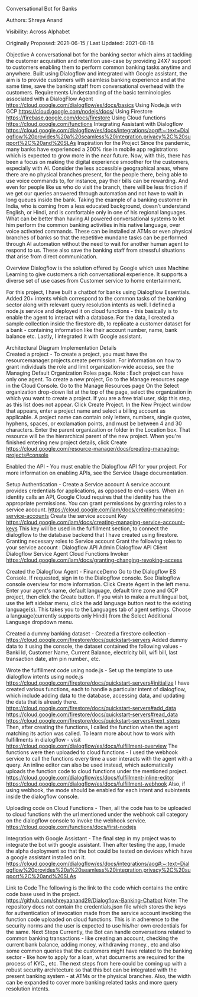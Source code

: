 Conversational Bot for Banks

Authors: Shreya Anand 

Visibility: Across Alphabet 

Originally Proposed: 2021-06-15 / Last Updated: 2021-08-18

Objective
A conversational bot for the banking sector which aims at tackling the customer acquisition and retention use-case by providing 24X7 support to customers enabling them to perform common banking tasks anytime and anywhere. Built using Dialogflow and integrated with Google assistant, the aim is to provide customers with  seamless banking experience and at the same time, save the banking staff from conversational overhead with the customers.
Requirements
Understanding of the basic terminologies associated with a DialogFlow Agent 
https://cloud.google.com/dialogflow/es/docs/basics
Using Node.js with GCP
https://cloud.google.com/nodejs/docs/
Using Firestore
https://firebase.google.com/docs/firestore
Using Cloud functions
https://cloud.google.com/functions
Integrating Assistant with Dialogflow
https://cloud.google.com/dialogflow/es/docs/integrations/aog#:~:text=Dialogflow%20provides%20a%20seamless%20integration,privacy%2C%20support%2C%20and%20SLAs 
Inspiration for the Project
Since the pandemic, many banks have experienced a 200% rise in mobile app registrations which is expected to grow more in the near future. Now, with this, there has been a focus on making the digital experience smoother for the customers, especially with AI. Consider the less accessible geographical areas, where there are no physical branches present, for the people there, being able to use voice commands to, for instance, pay their bills can be rewarding. And even for people like us who do visit the branch, there will be less friction if we get our queries answered through automation and not have to wait in long queues inside the bank.
Taking the example of a banking customer in India, who is coming from a less educated background, doesn’t understand English, or Hindi, and is comfortable only in one of his regional languages. What can be better than having AI powered conversational systems to let him perform the common banking activities in his native language, over voice activated commands. These can be installed at ATMs or even physical branches of banks so that the repetitive mundane tasks can be performed through AI automation without the need to wait for another human agent to respond to us. These also save the banking staff from stressful situations that arise from direct communication.  

Overview
Dialogflow is the solution offered by Google which uses Machine Learning to give customers a rich conversational experience. It supports a diverse set of use cases from Customer service to home entertainment.

For this project, I have built a chatbot for banks using Dialogflow Essentials. Added 20+ intents which correspond to the common tasks of the banking sector along with relevant query resolution intents as well. I defined a node.js service and deployed it on cloud functions - this basically  is to enable the agent to interact with a database. For the data, I created a sample collection inside the firestore db, to replicate a customer dataset for a bank - containing information like their account number, name, bank balance etc. Lastly, I integrated it with Google assistant. 

Architectural Diagram 
Implementation Details  
Created a project -
To create a project, you must have the resourcemanager.projects.create permission. For information on how to grant individuals the role and limit organization-wide access, see the Managing Default Organization Roles page. Note : Each project can have only one agent.
To create a new project,
Go to the Manage resources page in the Cloud Console.
Go to the Manage Resources page
On the Select organization drop-down list at the top of the page, select the organization in which you want to create a project. If you are a free trial user, skip this step, as this list does not appear.
Click Create Project.
In the New Project window that appears, enter a project name and select a billing account as applicable. A project name can contain only letters, numbers, single quotes, hyphens, spaces, or exclamation points, and must be between 4 and 30 characters.
Enter the parent organization or folder in the Location box. That resource will be the hierarchical parent of the new project.
When you're finished entering new project details, click Create
https://cloud.google.com/resource-manager/docs/creating-managing-projects#console
 
Enabled the API -
You must enable the Dialogflow API for your project. For more information on enabling APIs, see the Service Usage documentation.

Setup Authentication - 
Create a Service account
A service account provides credentials for applications, as opposed to end-users. When an identity calls an API, Google Cloud requires that the identity has the appropriate permissions. You can grant permissions by granting roles to a service account. 
https://cloud.google.com/iam/docs/creating-managing-service-accounts
Create the service account Key
https://cloud.google.com/iam/docs/creating-managing-service-account-keys
This key will be used in the fulfillment section, to connect the dialogflow to the database backend that I have created using firestore.
Granting necessary roles to Service account
Grant the following roles to your service account :
Dialogflow API Admin
Dialogflow API Client
Dialogflow Service Agent
Cloud Functions Invoker
https://cloud.google.com/iam/docs/granting-changing-revoking-access

Created the Dialogflow Agent - FinanceDemo
Go to the Dialogflow ES Console.
If requested, sign in to the Dialogflow console. See Dialogflow console overview for more information.
Click Create Agent in the left menu. 
Enter your agent's name, default language, default time zone and GCP project, then click the Create button. 
If you wish to make a multilingual bot, use the left sidebar menu, click the add language button next to the existing language(s). This takes you to the Languages tab of agent settings. Choose a language(currently supports only Hindi) from the Select Additional Language dropdown menu.
 
Created a dummy banking dataset -
Created a firestore collection - https://cloud.google.com/firestore/docs/quickstart-servers
Added dummy data to it using the console, the dataset contained the following values - Banki Id, Customer Name, Current Balance, electricity bill, wifi bill, last transaction date, atm pin number., etc.
 
Wrote the fulfillment code using node.js -
Set up the template to use dialogflow intents using node.js https://cloud.google.com/firestore/docs/quickstart-servers#initialize
I have created various functions, each to handle a particular intent of dialogflow, which include adding data to the database, accessing data, and updating the data that is already there.
https://cloud.google.com/firestore/docs/quickstart-servers#add_data
https://cloud.google.com/firestore/docs/quickstart-servers#read_data
https://cloud.google.com/firestore/docs/quickstart-servers#next_steps
Then, after creating the functions, I called the function when the agent matching its action was called. To learn more about how to work with fulfillments in dialogflow - visit https://cloud.google.com/dialogflow/es/docs/fulfillment-overview
The functions were then uploaded to cloud functions - I used the webhook service to call the functions every time a user interacts with the agent with a query. An inline editor can also be used instead, which automatically uploads the function code to cloud functions under the mentioned project. https://cloud.google.com/dialogflow/es/docs/fulfillment-inline-editor
https://cloud.google.com/dialogflow/es/docs/fulfillment-webhook
Also, if using webhook, the mode should be enabled for each intent and subintents inside the dialogflow console.

Uploading code on Cloud Functions - 
Then, all the code has to be uploaded to cloud functions with the url mentioned under the webhook call category on the dialogflow console to invoke the webhook service.
https://cloud.google.com/functions/docs/first-nodejs

Integration with Google Assistant -
The final step in my project was to integrate the bot with google assistant. Then after testing the app, I made the alpha deployment so that the bot could be tested on devices which have a google assistant installed on it.
https://cloud.google.com/dialogflow/es/docs/integrations/aog#:~:text=Dialogflow%20provides%20a%20seamless%20integration,privacy%2C%20support%2C%20and%20SLAs

Link to Code
The following is the link to the code which contains the entire code base used in the project.
https://github.com/shreyaanand29/Dialogflow-Banking-Chatbot
Note: The repository does not contain the credentials.json file which stores the keys for authentication of invocation made from the service account invoking the function code uploaded on cloud functions. This is in adherence to the security norms and the user is expected to use his/her own credentials for the same. 
Next Steps
Currently, the Bot can handle conversations related to common banking transactions - like creating an account, checking the current bank balance, adding money, withdrawing money.,  etc and also some common queries that the customers might have related to the banking sector - like how to apply for a loan, what documents are required for the process of KYC., etc.
The next steps from here could be coming up with a robust security architecture so that this bot can be integrated with the present banking system - at ATMs or the physical branches.
Also, the width can be expanded to cover more banking related tasks and more query resolution intents.

